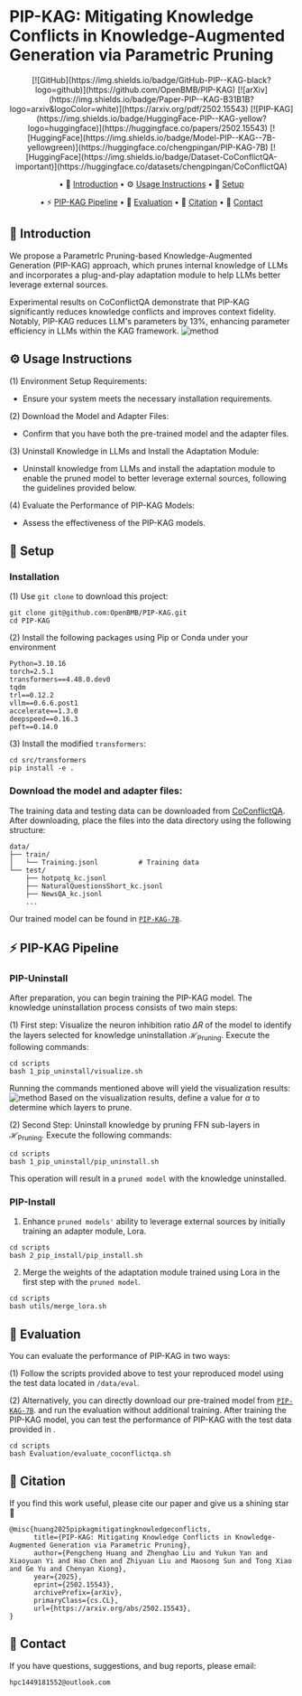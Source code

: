 # PIP-KAG: Mitigating Knowledge Conflicts in Knowledge-Augmented Generation via Parametric Pruning

<p align="center">
[![GitHub](https://img.shields.io/badge/GitHub-PIP--KAG-black?logo=github)](https://github.com/OpenBMB/PIP-KAG)
[![arXiv](https://img.shields.io/badge/Paper-PIP--KAG-B31B1B?logo=arxiv&logoColor=white)](https://arxiv.org/pdf/2502.15543)
[![PIP-KAG](https://img.shields.io/badge/HuggingFace-PIP--KAG-yellow?logo=huggingface)](https://huggingface.co/papers/2502.15543)
[![HuggingFace](https://img.shields.io/badge/Model-PIP--KAG--7B-yellowgreen)](https://huggingface.co/chengpingan/PIP-KAG-7B)
[![HuggingFace](https://img.shields.io/badge/Dataset-CoConflictQA-important)](https://huggingface.co/datasets/chengpingan/CoConflictQA)
</p>

<div align="center">
<p align="center" dir="auto">

• 🎯 [Introduction](#-introduction) 
• ⚙️ [Usage Instructions](#%EF%B8%8F-usage-instructions)
• 🔧 [Setup](#-setup)
</p>
<p align="center" dir="auto">

• ⚡ [PIP-KAG Pipeline](#-pip-kag-pipeline) 
• 📃 [Evaluation](#-evaluation) 
• 📝 [Citation](#-citation)
• 📨 [Contact](#-contact)
</p>
</div>

## 🎯 Introduction
We propose a ParametrIc Pruning-based Knowledge-Augmented Generation (PIP-KAG) approach, which prunes internal knowledge of LLMs and incorporates a plug-and-play adaptation module to help LLMs better leverage external sources. 

Experimental results on CoConflictQA demonstrate that PIP-KAG significantly reduces knowledge conflicts and improves context fidelity. Notably, PIP-KAG reduces LLM's parameters by 13%, enhancing parameter efficiency in LLMs within the KAG framework.
![method](assets/method.png)

## ⚙️ Usage Instructions
(1) Environment Setup Requirements:
- Ensure your system meets the necessary installation requirements.

(2) Download the Model and Adapter Files:
- Confirm that you have both the pre-trained model and the adapter files.

(3) Uninstall Knowledge in LLMs and Install the Adaptation Module:
- Uninstall knowledge from LLMs and install the adaptation module to enable the pruned model to better leverage external sources, following the guidelines provided below.

(4) Evaluate the Performance of PIP-KAG Models:
- Assess the effectiveness of the PIP-KAG models.

## 🔧 Setup
### Installation
(1) Use `git clone` to download this project:
```
git clone git@github.com:OpenBMB/PIP-KAG.git
cd PIP-KAG
```
(2) Install the following packages using Pip or Conda under your environment
```
Python=3.10.16
torch=2.5.1
transformers==4.48.0.dev0
tqdm
trl==0.12.2
vllm==0.6.6.post1
accelerate==1.3.0
deepspeed==0.16.3
peft==0.14.0
```
(3) Install the modified `transformers`:
```
cd src/transformers
pip install -e .
```

### Download the model and adapter files:
The training data and testing data can be downloaded from [CoConflictQA](https://huggingface.co/datasets/chengpingan/PIP-KAG). After downloading, place the files into the data directory using the following structure:
```
data/
├── train/
│   └── Training.jsonl          # Training data
└── test/
    ├── hotpotq_kc.jsonl     
    ├── NaturalQuestionsShort_kc.jsonl 
    ├── NewsQA_kc.jsonl        
    ...
```
Our trained model can be found in [`PIP-KAG-7B`](https://huggingface.co/chengpingan/PIP-KAG-7B).


## ⚡ PIP-KAG Pipeline
### PIP-Uninstall
After preparation, you can begin training the PIP-KAG model. The knowledge uninstallation process consists of two main steps:

(1) First step: Visualize the neuron inhibition ratio $\Delta R$ of the model to identify the layers selected for knowledge uninstallation $\mathcal{H}_\text{Pruning}$. Execute the following commands:
```
cd scripts
bash 1_pip_uninstall/visualize.sh
```
Running the commands mentioned above will yield the visualization results:
![method](assets/activations_llama3_8b_instruct.png)
Based on the visualization results, define a value for $\alpha$ to determine which layers to prune.

(2) Second Step: Uninstall knowledge by pruning FFN sub-layers in $\mathcal{H}_\text{Pruning}$. Execute the following commands:
```
cd scripts
bash 1_pip_uninstall/pip_uninstall.sh
```
This operation will result in a `pruned model` with the knowledge uninstalled.

### PIP-Install

1. Enhance `pruned models'` ability to leverage external sources by initially training an adapter module, Lora.
```
cd scripts
bash 2_pip_install/pip_install.sh
```
2. Merge the weights of the adaptation module trained using Lora in the first step with the `pruned model`.
```
cd scripts
bash utils/merge_lora.sh
```

## 📃 Evaluation
You can evaluate the performance of PIP-KAG in two ways:

(1) Follow the scripts provided above to test your reproduced model using the test data located in `/data/eval`.

(2) Alternatively, you can directly download our pre-trained model from [`PIP-KAG-7B`](https://huggingface.co/chengpingan/PIP-KAG-7B). and run the evaluation without additional training.
After training the PIP-KAG model, you can test the performance of PIP-KAG with the test data provided in .

```
cd scripts
bash Evaluation/evaluate_coconflictqa.sh
```

## 📝 Citation
If you find this work useful, please cite our paper and give us a shining star 🌟
```
@misc{huang2025pipkagmitigatingknowledgeconflicts,
      title={PIP-KAG: Mitigating Knowledge Conflicts in Knowledge-Augmented Generation via Parametric Pruning}, 
      author={Pengcheng Huang and Zhenghao Liu and Yukun Yan and Xiaoyuan Yi and Hao Chen and Zhiyuan Liu and Maosong Sun and Tong Xiao and Ge Yu and Chenyan Xiong},
      year={2025},
      eprint={2502.15543},
      archivePrefix={arXiv},
      primaryClass={cs.CL},
      url={https://arxiv.org/abs/2502.15543}, 
}
```

## 📨 Contact
If you have questions, suggestions, and bug reports, please email:
```
hpc1449181552@outlook.com
```
